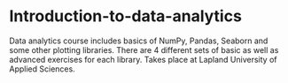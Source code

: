 # Introduction-to-data-analytics

Data analytics course includes basics of NumPy, Pandas, Seaborn and some other plotting libraries.
There are 4 different sets of basic as well as advanced exercises for each library.
Takes place at Lapland University of Applied Sciences.
